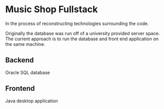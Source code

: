 # Music Shop Fullstack

In the process of reconstructing technologies surrounding the code.

Originally the database was run off of a university provided server space. The current approach is to run the database and front end application on the same machine.

## Backend
Oracle SQL database

## Frontend
Java desktop application
